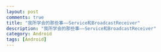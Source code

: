 ```yaml
---
layout: post
comments: true
title: "我所学会的那些事——Service和BroadcastReceiver"
description: "我所学会的那些事——Service和BroadcastReceiver"
category: Android
tags: [Android]
---
```



